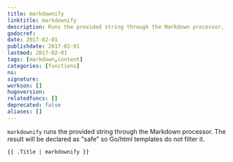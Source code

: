 ```yaml
---
title: markdownify
linktitle: markdownify
description: Runs the provided string through the Markdown processor.
godocref:
date: 2017-02-01
publishdate: 2017-02-01
lastmod: 2017-02-01
tags: [markdown,content]
categories: [functions]
ns:
signature:
workson: []
hugoversion:
relatedfuncs: []
deprecated: false
aliases: []
---
```


`markdownify` runs the provided string through the Markdown processor. The result will be declared as "safe" so Go/html templates do not filter it.

```
{{ .Title | markdownify }}
```